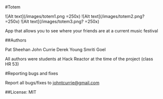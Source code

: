 #Totem

![Alt text](/images/totem1.png =250x)
![Alt text](/images/totem2.png? =250x)
![Alt text](/images/totem3.png? =250x)

App that allows you to see where your friends are at a current music festival

##Authors

Pat Sheehan
John Currie
Derek Young
Smriti Goel

All authors were students at Hack Reactor at the time of the project (class HR 53)

#Reporting bugs and fixes  

Report all bugs/fixes to johntcurrie@gmail.com

##License: MIT
